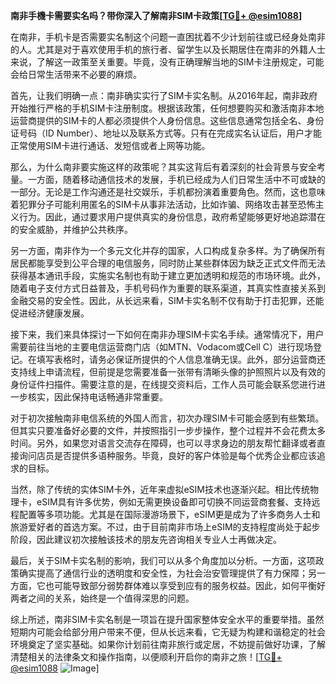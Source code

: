 **南非手機卡需要实名吗？带你深入了解南非SIM卡政策[[TG💪+ @esim1088](https://t.me/s/esim1088)]**

在南非，手机卡是否需要实名制这个问题一直困扰着不少计划前往或已经身处南非的人。尤其是对于喜欢使用手机的旅行者、留学生以及长期居住在南非的外籍人士来说，了解这一政策至关重要。毕竟，没有正确理解当地的SIM卡注册规定，可能会给日常生活带来不必要的麻烦。

首先，让我们明确一点：南非确实实行了SIM卡实名制。从2016年起，南非政府开始推行严格的手机SIM卡注册制度。根据该政策，任何想要购买和激活南非本地运营商提供的SIM卡的人都必须提供个人身份信息。这些信息通常包括全名、身份证号码（ID Number）、地址以及联系方式等。只有在完成实名认证后，用户才能正常使用SIM卡进行通话、发短信或者上网等功能。

那么，为什么南非要实施这样的政策呢？其实这背后有着深刻的社会背景与安全考量。一方面，随着移动通信技术的发展，手机已经成为人们日常生活中不可或缺的一部分。无论是工作沟通还是社交娱乐，手机都扮演着重要角色。然而，这也意味着犯罪分子可能利用匿名的SIM卡从事非法活动，比如诈骗、网络攻击甚至恐怖主义行为。因此，通过要求用户提供真实的身份信息，政府希望能够更好地追踪潜在的安全威胁，并维护公共秩序。

另一方面，南非作为一个多元文化并存的国家，人口构成复杂多样。为了确保所有居民都能享受到公平合理的电信服务，同时防止某些群体因为缺乏正式文件而无法获得基本通讯手段，实施实名制也有助于建立更加透明和规范的市场环境。此外，随着电子支付方式日益普及，手机号码作为重要的联系渠道，其真实性直接关系到金融交易的安全性。因此，从长远来看，SIM卡实名制不仅有助于打击犯罪，还能促进经济健康发展。

接下来，我们来具体探讨一下如何在南非办理SIM卡实名手续。通常情况下，用户需要前往当地的主要电信运营商门店（如MTN、Vodacom或Cell C）进行现场登记。在填写表格时，请务必保证所提供的个人信息准确无误。此外，部分运营商还支持线上申请流程，但前提是您需要准备一张带有清晰头像的护照照片以及有效的身份证件扫描件。需要注意的是，在线提交资料后，工作人员可能会联系您进行进一步核实，因此保持电话畅通非常重要。

对于初次接触南非电信系统的外国人而言，初次办理SIM卡可能会感到有些繁琐。但其实只要准备好必要的文件，并按照指引一步步操作，整个过程并不会花费太多时间。另外，如果您对语言交流存在障碍，也可以寻求身边的朋友帮忙翻译或者直接询问店员是否提供多语种服务。毕竟，良好的客户体验是每个优秀企业都应该追求的目标。

当然，除了传统的实体SIM卡外，近年来虚拟eSIM技术也逐渐兴起。相比传统物理卡，eSIM具有许多优势，例如无需更换设备即可切换不同运营商套餐、支持远程配置等多项功能。尤其是在国际漫游场景下，eSIM更是成为了许多商务人士和旅游爱好者的首选方案。不过，由于目前南非市场上eSIM的支持程度尚处于起步阶段，因此建议初次接触该技术的朋友先咨询相关专业人士再做决定。

最后，关于SIM卡实名制的影响，我们可以从多个角度加以分析。一方面，这项政策确实提高了通信行业的透明度和安全性，为社会治安管理提供了有力保障；另一方面，它也可能导致部分弱势群体难以享受到应有的服务权益。因此，如何平衡好两者之间的关系，始终是一个值得深思的问题。

综上所述，南非SIM卡实名制是一项旨在提升国家整体安全水平的重要举措。虽然短期内可能会给部分用户带来不便，但从长远来看，它无疑为构建和谐稳定的社会环境奠定了坚实基础。如果你计划前往南非旅行或定居，不妨提前做好功课，了解清楚相关的法律条文和操作指南，以便顺利开启你的南非之旅！[[TG💪+ @esim1088](https://t.me/s/esim1088) ![Image](https://i.postimg.cc/4NQfJmqS/Snipaste-2025-05-13-00-14-12.png)]